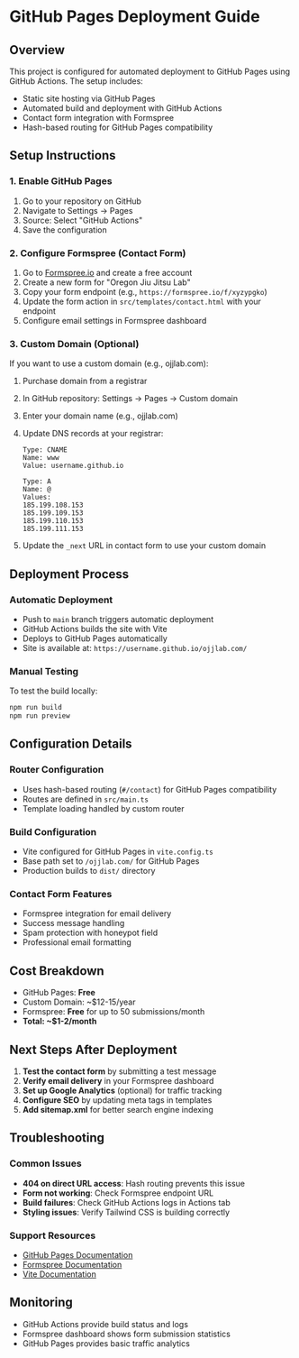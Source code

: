 # GitHub Pages Deployment Guide

## Overview

This project is configured for automated deployment to GitHub Pages using GitHub Actions. The setup includes:

- Static site hosting via GitHub Pages
- Automated build and deployment with GitHub Actions
- Contact form integration with Formspree
- Hash-based routing for GitHub Pages compatibility

## Setup Instructions

### 1. Enable GitHub Pages

1. Go to your repository on GitHub
2. Navigate to Settings → Pages
3. Source: Select "GitHub Actions"
4. Save the configuration

### 2. Configure Formspree (Contact Form)

1. Go to [Formspree.io](https://formspree.io) and create a free account
2. Create a new form for "Oregon Jiu Jitsu Lab"
3. Copy your form endpoint (e.g., `https://formspree.io/f/xyzypgko`)
4. Update the form action in `src/templates/contact.html` with your endpoint
5. Configure email settings in Formspree dashboard

### 3. Custom Domain (Optional)

If you want to use a custom domain (e.g., ojjlab.com):

1. Purchase domain from a registrar
2. In GitHub repository: Settings → Pages → Custom domain
3. Enter your domain name (e.g., ojjlab.com)
4. Update DNS records at your registrar:

   ```
   Type: CNAME
   Name: www
   Value: username.github.io

   Type: A
   Name: @
   Values:
   185.199.108.153
   185.199.109.153
   185.199.110.153
   185.199.111.153
   ```

5. Update the `_next` URL in contact form to use your custom domain

## Deployment Process

### Automatic Deployment

- Push to `main` branch triggers automatic deployment
- GitHub Actions builds the site with Vite
- Deploys to GitHub Pages automatically
- Site is available at: `https://username.github.io/ojjlab.com/`

### Manual Testing

To test the build locally:

```bash
npm run build
npm run preview
```

## Configuration Details

### Router Configuration

- Uses hash-based routing (`#/contact`) for GitHub Pages compatibility
- Routes are defined in `src/main.ts`
- Template loading handled by custom router

### Build Configuration

- Vite configured for GitHub Pages in `vite.config.ts`
- Base path set to `/ojjlab.com/` for GitHub Pages
- Production builds to `dist/` directory

### Contact Form Features

- Formspree integration for email delivery
- Success message handling
- Spam protection with honeypot field
- Professional email formatting

## Cost Breakdown

- GitHub Pages: **Free**
- Custom Domain: ~$12-15/year
- Formspree: **Free** for up to 50 submissions/month
- **Total: ~$1-2/month**

## Next Steps After Deployment

1. **Test the contact form** by submitting a test message
2. **Verify email delivery** in your Formspree dashboard
3. **Set up Google Analytics** (optional) for traffic tracking
4. **Configure SEO** by updating meta tags in templates
5. **Add sitemap.xml** for better search engine indexing

## Troubleshooting

### Common Issues

- **404 on direct URL access**: Hash routing prevents this issue
- **Form not working**: Check Formspree endpoint URL
- **Build failures**: Check GitHub Actions logs in Actions tab
- **Styling issues**: Verify Tailwind CSS is building correctly

### Support Resources

- [GitHub Pages Documentation](https://docs.github.com/en/pages)
- [Formspree Documentation](https://help.formspree.io/)
- [Vite Documentation](https://vitejs.dev/guide/)

## Monitoring

- GitHub Actions provide build status and logs
- Formspree dashboard shows form submission statistics
- GitHub Pages provides basic traffic analytics
